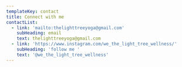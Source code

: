 ```yaml
---
templateKey: contact
title: Connect with me
contactList:
  - link: 'mailto:thelighttreeyoga@gmail.com'
    subHeading: email
    text: thelighttreeyoga@gmail.com
  - link: 'https://www.instagram.com/we_the_light_tree_wellness/'
    subHeading: 'follow me '
    text: '@we_the_light_tree_wellness'
---
```


